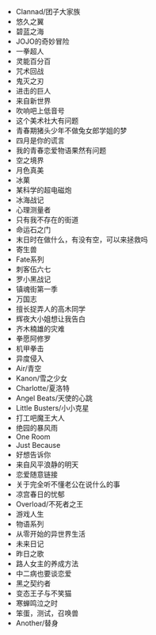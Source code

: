 * Clannad/团子大家族
* 悠久之翼
* 碧蓝之海
* JOJO的奇妙冒险
* 一拳超人
* 灵能百分百
* 咒术回战
* 鬼灭之刃
* 进击的巨人
* 来自新世界
* 吹响吧上低音号
* 这个美术社大有问题
* 青春期猪头少年不做兔女郎学姐的梦
* 四月是你的谎言
* 我的青春恋爱物语果然有问题
* 空之境界
* 月色真美
* 冰菓
* 某科学的超电磁炮
* 冰海战记
* 心理测量者
* 只有我不存在的街道
* 命运石之门
* 末日时在做什么，有没有空，可以来拯救吗
* 寄生兽
* Fate系列
* 刺客伍六七
* 罗小黑战记
* 镇魂街第一季
* 万国志
* 擅长捉弄人的高木同学
* 辉夜大小姐想让我告白
* 齐木楠雄的灾难
* 拳愿阿修罗
* 机甲拳击
* 异度侵入
* Air/青空
* Kanon/雪之少女
* Charlotte/夏洛特
* Angel Beats/天使的心跳
* Little Busters/小小克星
* 打工吧魔王大人
* 绝园的暴风雨
* One Room
* Just Because
* 好想告诉你
* 来自风平浪静的明天
* 恋爱随意链接
* 关于完全听不懂老公在说什么的事
* 凉宫春日的忧郁
* Overload/不死者之王
* 游戏人生
* 物语系列
* 从零开始的异世界生活
* 未来日记
* 昨日之歌
* 路人女主的养成方法
* 中二病也要谈恋爱
* 黑之契约者
* 变态王子与不笑猫
* 寒蝉鸣泣之时
* 笨蛋，测试，召唤兽
* Another/替身
